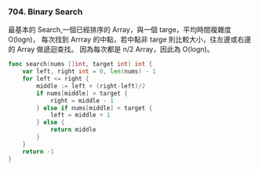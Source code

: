 ### 704. Binary Search

最基本的 Search,一個已經排序的 Array，與一個 targe，平均時間複雜度 O(logn)，
每次找到 Arrray 的中點，若中點非 targe 則比較大小，往左邊或右邊的 Array 做遞迴查找。
因為每次都是 n/2 Array，因此為 O(logn)。

``` go
func search(nums []int, target int) int {
	var left, right int = 0, len(nums) - 1
	for left <= right {
		middle := left + (right-left)/2
		if nums[middle] > target {
			right = middle - 1
		} else if nums[middle] < target {
			left = middle + 1
		} else {
			return middle
		}
	}
	return -1
}
```